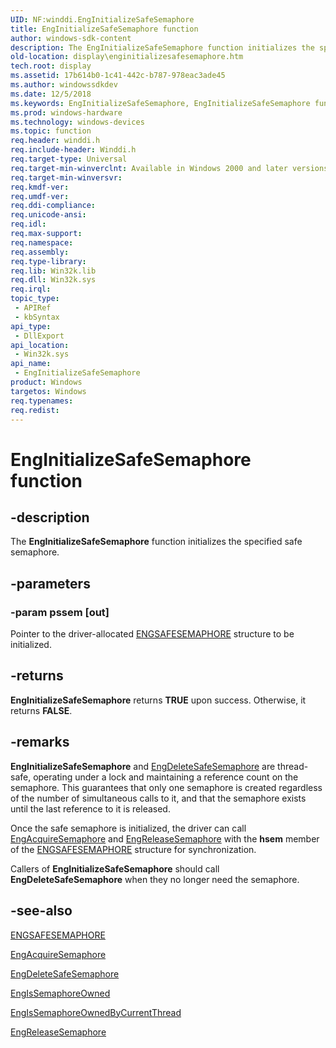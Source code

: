 ```yaml
---
UID: NF:winddi.EngInitializeSafeSemaphore
title: EngInitializeSafeSemaphore function
author: windows-sdk-content
description: The EngInitializeSafeSemaphore function initializes the specified safe semaphore.
old-location: display\enginitializesafesemaphore.htm
tech.root: display
ms.assetid: 17b614b0-1c41-442c-b787-978eac3ade45
ms.author: windowssdkdev
ms.date: 12/5/2018
ms.keywords: EngInitializeSafeSemaphore, EngInitializeSafeSemaphore function [Display Devices], display.enginitializesafesemaphore, gdifncs_92f07217-a6d2-4996-99a9-eb289a713e19.xml, winddi/EngInitializeSafeSemaphore
ms.prod: windows-hardware
ms.technology: windows-devices
ms.topic: function
req.header: winddi.h
req.include-header: Winddi.h
req.target-type: Universal
req.target-min-winverclnt: Available in Windows 2000 and later versions of the Windows operating systems.
req.target-min-winversvr: 
req.kmdf-ver: 
req.umdf-ver: 
req.ddi-compliance: 
req.unicode-ansi: 
req.idl: 
req.max-support: 
req.namespace: 
req.assembly: 
req.type-library: 
req.lib: Win32k.lib
req.dll: Win32k.sys
req.irql: 
topic_type:
 - APIRef
 - kbSyntax
api_type:
 - DllExport
api_location:
 - Win32k.sys
api_name:
 - EngInitializeSafeSemaphore
product: Windows
targetos: Windows
req.typenames: 
req.redist: 
---
```


# EngInitializeSafeSemaphore function


## -description


The <b>EngInitializeSafeSemaphore</b> function initializes the specified safe semaphore. 


## -parameters




### -param pssem [out]

Pointer to the driver-allocated <a href="https://msdn.microsoft.com/225ca482-6a45-4726-b51b-57fa76b8c5b0">ENGSAFESEMAPHORE</a> structure to be initialized.


## -returns



<b>EngInitializeSafeSemaphore</b> returns <b>TRUE</b> upon success. Otherwise, it returns <b>FALSE</b>.




## -remarks



<b>EngInitializeSafeSemaphore</b> and <a href="https://msdn.microsoft.com/d4789803-2343-4d9a-a146-79206d88d59e">EngDeleteSafeSemaphore</a> are thread-safe, operating under a lock and maintaining a reference count on the semaphore. This guarantees that only one semaphore is created regardless of the number of simultaneous calls to it, and that the semaphore exists until the last reference to it is released.

Once the safe semaphore is initialized, the driver can call <a href="https://msdn.microsoft.com/da13ff30-7817-4ed4-9791-2d205a260259">EngAcquireSemaphore</a> and <a href="https://msdn.microsoft.com/e89a556f-4071-425b-b138-bfb7b49a5e8c">EngReleaseSemaphore</a> with the <b>hsem</b> member of the <a href="https://msdn.microsoft.com/225ca482-6a45-4726-b51b-57fa76b8c5b0">ENGSAFESEMAPHORE</a> structure for synchronization.

Callers of <b>EngInitializeSafeSemaphore</b> should call <b>EngDeleteSafeSemaphore</b> when they no longer need the semaphore.




## -see-also




<a href="https://msdn.microsoft.com/225ca482-6a45-4726-b51b-57fa76b8c5b0">ENGSAFESEMAPHORE</a>



<a href="https://msdn.microsoft.com/da13ff30-7817-4ed4-9791-2d205a260259">EngAcquireSemaphore</a>



<a href="https://msdn.microsoft.com/d4789803-2343-4d9a-a146-79206d88d59e">EngDeleteSafeSemaphore</a>



<a href="https://msdn.microsoft.com/a04f6f46-f075-40d1-8b56-d37a80fb3571">EngIsSemaphoreOwned</a>



<a href="https://msdn.microsoft.com/ce5d8ceb-0137-4ca9-b718-2e3de650249d">EngIsSemaphoreOwnedByCurrentThread</a>



<a href="https://msdn.microsoft.com/e89a556f-4071-425b-b138-bfb7b49a5e8c">EngReleaseSemaphore</a>
 

 

